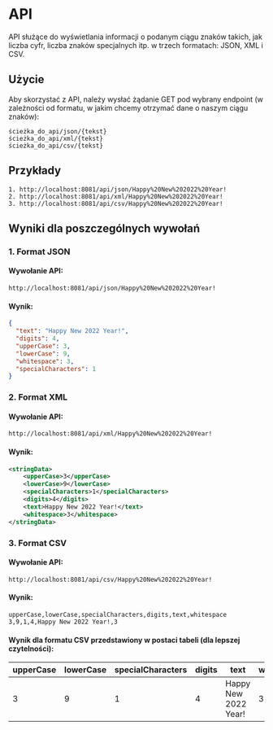 # API

API służące do wyświetlania informacji o podanym ciągu znaków takich, jak liczba cyfr, liczba znaków specjalnych itp. w
trzech formatach: JSON, XML i CSV.

## Użycie

Aby skorzystać z API, należy wysłać żądanie GET pod wybrany endpoint (w zależności od formatu, w jakim chcemy otrzymać
dane o naszym ciągu znaków):

```
ścieżka_do_api/json/{tekst}
ścieżka_do_api/xml/{tekst}
ścieżka_do_api/csv/{tekst}
```

## Przykłady

```
1. http://localhost:8081/api/json/Happy%20New%202022%20Year!
2. http://localhost:8081/api/xml/Happy%20New%202022%20Year!
3. http://localhost:8081/api/csv/Happy%20New%202022%20Year!
```

## Wyniki dla poszczególnych wywołań

### 1. Format JSON

#### Wywołanie API:

```
http://localhost:8081/api/json/Happy%20New%202022%20Year!
```

#### Wynik:

```json
{
  "text": "Happy New 2022 Year!",
  "digits": 4,
  "upperCase": 3,
  "lowerCase": 9,
  "whitespace": 3,
  "specialCharacters": 1
}
```

### 2. Format XML

#### Wywołanie API:

```
http://localhost:8081/api/xml/Happy%20New%202022%20Year!
```

#### Wynik:

```xml
<stringData>
    <upperCase>3</upperCase>
    <lowerCase>9</lowerCase>
    <specialCharacters>1</specialCharacters>
    <digits>4</digits>
    <text>Happy New 2022 Year!</text>
    <whitespace>3</whitespace>
</stringData>
```

### 3. Format CSV

#### Wywołanie API:

```
http://localhost:8081/api/csv/Happy%20New%202022%20Year!
```

#### Wynik:

```
upperCase,lowerCase,specialCharacters,digits,text,whitespace
3,9,1,4,Happy New 2022 Year!,3
```

#### Wynik dla formatu CSV przedstawiony w postaci tabeli (dla lepszej czytelności):

| upperCase | lowerCase | specialCharacters | digits |         text         | whitespace |
| --------- | --------- | ----------------- | ------ | -------------------- | ---------- |
|     3     |     9     |         1         |    4   | Happy New 2022 Year! |     3     |